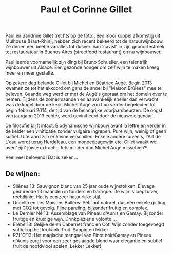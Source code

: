 ﻿---
title: Paul et Corinne Gillet
huis: Dom. des Maisons Brûlées
regio: Vallée du Cher
photo: gillet.jpg
layout: wijnhuis

wijnen:
    - naam:  Silènes'13
      ref:   
      app:   Vin de France
      type:  Blanc sec
      cep:   Sauvignon blanc 
      prijs: €13.49
    
    - naam:  Uccello
      ref:   
      app:   Vin de France
      type:  Pétillant naturel
      cep:   Chardonnay
      prijs: €16.25
      Opm:   the last bottles
      
    - naam:  Les Maisons Bullées'14
      ref:   
      app:   Vin de France
      type:  Pétillant naturel
      cep:   Gamay
      prijs: €16.25
      Opm:   the last bottles
    
    - naam:  Le Dernier Né'13
      ref:   Loi 0821
      app:   Vin de France
      type:  Rouge
      cep:   Pineau d'Aunis/Gamay
      prijs: €12.95
       
    - naam:  Erèbe'13
      ref:   Loi 0821
      app:   Vin de France
      type:  Rouge
      cep:   50%Côt/50%Cabernet franc
      prijs: €13.49
    
    - naam:  R2L'O '13
      ref:   
      app:   Vin de France
      type:  Rouge
      cep:   40% Pinot noir/40% Gamay/20% Pineau d'Aunis
      prijs: €14.47   
     
    
---
Paul en Sandrine Gillet (rechts op de foto), een mooi koppel afkomstig uit Mulhouse (Haut-Rhin), hebben zich recent bekeerd tot de natuurwijnbouw.
Ze deden een beetje vanalles tot dusver. Van 'cavist' in zijn geboortestreek tot restaurateur in Buenos Aires (streetfood restaurant) en nu wijnbouwer.

Paul leerde voornamelijk zijn ding bij Bruno Schueller, een talentrijk wijnbouwer uit Alsace. Een gezonde honger om zelf wijn te maken kreeg meer en meer gestalte.

Op zekere dag belande Gillet bij Michel en Béatrice Augé. Begin 2013 kwamen ze tot het akkoord om gans de snoei bij "Maison Brûlées" mee te beleven. 
Gaande weg werd er met de Augé's gepraat om het domein over te nemen. Tijdens de zomermaanden en aanvankelijk sneller dan verwacht was de kogel door de kerk. 
Michel Augé zou hun verder begeleiden tot begin februari 2014, de tijd van de belangrijke voorjaarsbeurzen.
De oogst van jaargang 2013 echter, werd gevinifieerd door de nieuwe eigenaar.

De filosofie blijft intact. Biodynamische wijnbouw avant la lettre en verder in de kelder een vinificatie zonder vulgaire ingrepen. Pure wijn, weinig of geen sulfiet.
Uiteraard zijn er kleine verschillen. Enkele andere cuvée's, l'Art de L'eau wordt terug Herdeleau, een monocépagewijn etc.
Gillet waakt wel over 'zijn' juiste extractie. Iets minder dan Michel Augé misschien?!

Veel veel belovend! Dat is zeker ...  

De wijnen:
----------
* Silènes'13: Sauvignon blanc van 25 jaar oude wijnstokken. Elevage gedurende 13 maanden in fouders en barrique. De wijn is loepzuiver, rechtlijnig. Het is een zeer natuurlijke stijl.
* Uccello en Les Maisons Bullées: Pétillant naturel, dus één enkele gisting met CO2 tot gevolg. Fijne pareling, bijzonder fruitig en complex.
* Le Dernier Né'13: Assemblage van Pineau d'Aunis en Gamay. Bijzonder fruitige en kruidige wijn. Drinkplezier à volonté ...
* Erèbe'13: Gelijke delen Cabernet franc en Côt. Wijn zonder toegevoegd sulfiet op het krokante fruit. Sappig en lekker.
* R2L'O'13: Het magische mengsel van Pinot noir/Gamay en Pineau d'Aunis zorgt voor een zeer geslaagde blend waar elegantie en subtiel fruit de hoofdviool spelen. Lekker Lekker!   
